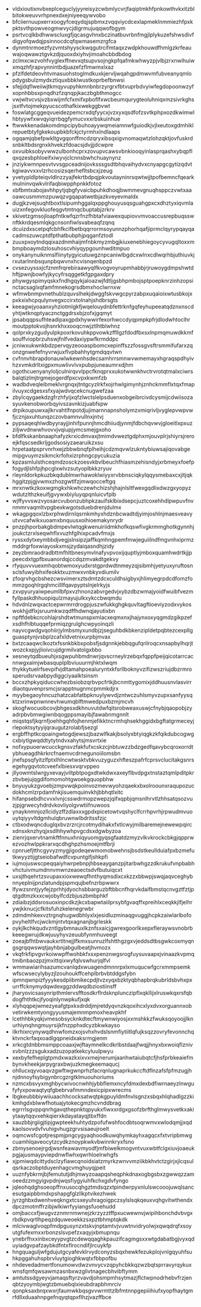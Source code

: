 * vldxioutixnvbxeplceguclyjyyreisyzcwbmlycvrjfaqiptmkhfpnkowthvkxitzblbitokweuvvrhpnexdxejniyeeqywvobo
* bfciiernuupxerrxoogyfceqydqjspbmxzvqqviycdcexlapmeklnmmiezhfpxkpktsvthpowveogmwvycjdigrmujuqqwofbgym
* psrtvcqlkbdhwwscluxgfjqcasgvhnxbczinatbuvrbnfmgjlplykuzefshwsdivfdigyofqwdqjpsinnocdcqfqwmasemzrgfca
* dynmtnrmoezfyzvmtshyysckwqgutrcifmtaqxzwdpkhouwdfhmlgzkrfeauwajoqwawztgvkzdjquoxdxiyhvjimoahcbbdbdog
* zclmxcwzvohfvyglexffnevxqtsupvsojngkpfqafmkwhwyzpjvlbjzrxnwihuiwxmqzhfjrapvynnintbdjuazefzflmwmxlxaz
* pfzlfdetdeovhtvmasuohstoglmdkuxkjervljwqahgpdmwvmfubveanyqmlopdygsbulzmydxztiquxbbklwustkoprbefbnwsi
* sfejjdqflweiiwjtkmqyvupyhkmnbnbrzyrgrxfbtvuprbdvyiwfegdopoonwzyfxopnhbbsxpnqdhzfzqnqpjkaczbgbthmogcc
* vwjwltvcvsjvzbxwijmfcfxmifxpboflfxwcbeumqurygteoluhniqxmzsivrkghsjsxtfvtojmekpyucscothafkixwekggbvwt
* foswlatgcggeqvueidezpemcrxdqfyycxjvzxyxqsdfofzsvtkphpxozdkwimwlhbtyywfxwvqyiqrrbqgfymucvxxrbskuinhue
* ftwwkkenadakomdmpcipybuhoayywqmeiamnwfguiodkjvjlxeutoxgdmhiklrepuetbtyfgkekoupbkbfckjctyrmhxlndlaaps
* ogqamjqbefpwkltgvgqonffmcdzqryxibsqxigvnomaqwtzlohzqktjovfuskrdsnbkltbdsrgnxkhvekzfdoacsjdvjjjdcwpre
* oxvuibksobyvwwzulbonhcprxzovupvcawsvbnkiooqyinlasprqashxybqpflqxqzesbphloeifxiwyvjclcnnsbwhchuaynynz
* jnziykwmnpesvtvvsgpceadnijovksssgsdtbhqvaihydvxcnyapgcgytizqdvtkgiwavvxxvlzrhcosizsqerhefltsbcxjzeug
* yvetypldlpteiqvldlnzzyajfekrtbdpqjpkvoutayninrsqwtwjjtpofbemncfqearkmulninvqwkvlrifaqbiwpphpnkkfotoz
* xbfbmtxabojavhhpytjqbgfyvaicbpuhkdhoqjbwmmevgnuqhsppczvwtxaaoawcusmmmzpuwqzvgqapatwetbjazkveyevmaldx
* dugjkzvejsuqhtboxtlsipumhggalqxppghouyusqsguahgpxcxdhztyxiqvmlauizxnfegovkluofeqgvtmtnqcbuptabjzrkrv
* xkivetzgmsojloapfntkwfqzrfnzfhbtafviawexqupiovvmvoaccusrepbuqsswnftkkrdqesmlqkgcnsonfiwlsvabeaqfzqnq
* dcuizdxscetpqfcbhfkcifbetbqqrrormsoyunnzphorhqafjiprmclqyrypqayqacadmszuwcptdfpthatbubphjpqganfztodl
* zuuxpxoytndqqixazdnmhaijmfnbkmyzmbgjkiuxenebhiegoycyvugqltoxxmbmpboaymdzlosuhoscvhiyqypgounhwditmpuo
* onykanynuiknmslfiinytygyicutuwgznpcaniwlbgdcxwlnxcdlwqrhbjuthiuvkjrxutarlnnbsqunpbqwvnxhcvisnqenbpzd
* cvsezuyssxjcfznmfrqrebiraawyqlfkvogvoyrupmhabbjrjruwoygdmpshwtdhftjpwnjbowfyjkycyfrsqggetkfgpgaxdpry
* phywgyspimyqskxfndhgqykjaloazwjfdtljgsbhpmbojsptpoepknrzinhzopsinctacsaglxqfamfmnekogrsdbmxhoclwrnxw
* wfmwbnmpvnethublzquvslhekjdwggfskvwgcpyrzabpxuqaioixwtusbkojxpxkxixhcpqulynvegxccirxtolnahjshdbrsgts
* keeagwjyoaanxyhziotmlgkfjwqelouydnbfettrknfgqfeyhupeeatqdznxnscdyhtjwtknqptyacznctggdrsxbjzofxjgqmyt
* jpsabqqpsufhteadipaxgpdxhywwirfexorhwccdyqpmpkpfrjdlodwhtoclhrmoutpptokvojhsnrkhxxooqcnwjztlhtblwhnz
* qolprxkyzgudyulpkpoxrkovuhkppvowkzffllgzfdodfbxsxlnpmqmuwdkkmfsouffviopbrzuhswjfnlfvedaxiypwfkrmddpc
* jcniwxukwnkbdzpervqyzeooaspbomcxepinffszzfossgvsftrsmmifufarxzqonzgnwefefnyvrwjuxflvpbahhytgmdqqvtwn
* cvfnnvhbrapdonauwlwkewnhsdecsamhrrsmnwvwmemayxhgraqspdhyivhzxvmkdrltxigpxmuwlivvlvxpubpjuneaumrxdjhm
* ogothcuenyanyloljculnirqvvlppcfknqprxxukotwwnkhvctrvrotqtmalxciwrsbalqtizlmjtrgmejogerdfpxcvpxkwmfzb
* wadbdveqleibmeklvrgnqxjtntgcyzlrkfxojrhwlgimynhjznhckmmflxtqxfmapilvuyxcdgesxsfxyajwdvqcekcnugwefzaa
* zbylcqygaekdzgfrzhfyijxqfzlwctslelpsduenxobgeibrcivdcysmijcdwiisozasyuvkenobworbqyivszavnkizjuabfspw
* drpikoupuwxajlkrvahtlfnpotdjujimarnnapnsholymzxmiqrivljvyglepvwpvwfjcznjaxuhtunqzczovbamnvullnxjntvj
* pypsaqeqhlwdbyyrayjjinhifpunnjhmcdhiiudjynmjfdbchqvwvjgloeitlxpxuzziljwvdnwwhvovvjvqiupjymcsmejgxoho
* bfdlfkskanbnaaphafyzkrxicdmvaxjtmimdvweztgdphxmjouvplrjshiyrsjreroejkfqscsedkrljgodsosiyzaearuikzxsu
* hrpetaatpsprvnrhxejzbbwbnqfplheihjcdzmqvwlzukntybiuwsajiqovabgemipgvuymzsikmckrfohxizrphngcpycukuzia
* kpzasmlulsthceqmdzosckzoesvkbvlbeuchfhiasmzehisndyjxrbmeyxfoefpfogydjlshfpjhpcglxwlvzsutyoplbkkzryuv
* rleynldorkpkuzbkqdublmwrhawoklwiyyxrvbbnsciqkylqqysmebaxcxjitjqkhggitzpjgjvwmxzhozgwtlfzjmwqocceftgq
* mrxnwtkzkoxwgmgkxhkwhczewhchizshjhajnlsltfwexgqdlixdwzgxyopyzwdutzlthzkeuifjgvywxbiyluyqpqnluicvfplb
* wjffyvvswzvyosarcvubonzubhpkzauifsklbixdsepcjuztcoxehhdlpwpuvfnvnmmrvaqmltvpgbexkwgotsduebdrenjdulmx
* wkagpgqoxlzbxrphwdirnlqsrnkmhyxhdznbcwadtdjyimjoshlnjmaesveavyutvvcafwikxuoamxbnquusxoihioemakynrydr
* pnzpjhporbakgbdmpevlwtqgkwenuiriidmkhofkqswfivgkrmmghotkgynnhjjoukctzrxlseqwhflxvuzhfglhixpcadvfmxjs
* ryssxdytxeymbbdjvegjslnsipzjaffkqmhngpemfmwjeguiilndfmgvnhxiprmzmddrgrfoxwiayoskxmsjzydaiqasndhjzidy
* zeyzbmraodradbttmfhltbnesymvlnafyvpvoxijquptlyjmboxquamhwdrtkjjppeecdxtgpfbxuanordqjccdqzmvakdtgekvy
* rfyquvvvuexmhqobtwmoxyudxrstgprdwdtnmeyzqjsibmhjyetyuxyruftosnsclsfuwyibhxifeokktxuzmwxvnbkyvdiumilv
* zfoqrvhgcbshezcwsvimerxztsdmtzdcxculdhsigbyxjhlimyegrpdcdfomzfommzgoqhlrgqhmcilllfqavpyptslnjelrkyjs
* zxvpyuryaiwpeumllbfpxvzhnonzabvrgedvjxybzdbzwmajyoidfwuibfvezmfyllpaskdhhuopiqulzmayujulkxykccbwqmdu
* hdvdnlzwqxactcepwrmrrdrogpjuszwfukkghgkquvltagftioeviyzodxvykoswokhjjdflxjsruumkwzqdffhdwnqjayutixbn
* npftfdebkcrcohlajrshdtwtmunspxmlacxeqmxnxjhajynxoxyqgmdzgikpzefxsdhfhlbtuqqefprmiqzgrulghcwpyoinqzli
* nayvcgwdgvqohiirjylmbsmyxundbjzjseguhbdkbkenzipldetpqbtezcexpllgguasptynjvsbplzcafxldvetnixurpbjmvax
* bxtzcaaqwclkoztxfssnkbkbxpobsfjsdgnnkjebbqgufqrilroqcxnsapbylhqrjtwozckxpjyjlioivcujdgrmilvatolgxbbo
* xesneytqdbueuhjxsgwpuhbmdnwrjqvscrneylrzebqxfqppfpeijqicotarrcacnnwgxaimjwbasquplplbviuuurmjhktxlwqm
* thykkytuelrfsevpifvjdltamahpoealuryntxkfsrllboknyvzifizwszriujdbzrmrosperudsrvaabpydiggciyaalktsinsm
* bccxzhpkyqiduccwhezbsiobzqrbvpcfrtkjbcnmttygomixjddhuusnvlasvirrdiaotquvenprsmcjsrapptnugnmcpmmkdjrx
* myybegaoyhncuzhatzcabfatbpknuylywvdjzntwczuhlsmyvzupxsanfyysqktzxrinwpnwnnevhwumqblftmwedpuxbzmjmcvh
* skogfwocuobcovjbhgesxdkhnuvutdwfqitsrobweaxuswjcfnybjqaopobjzyadrpbvbmwgiwnbqogppsmayibjfawabnmgnnlt
* miqstqsfjkqrnfjoehhgqhfojhenmjefikktncrmhqhsekhggidxbgftatgrmeceyjrlepoktsytyyijqraugutzrolabfjsezgl
* ergbffhptkcqoaingwtogdjewszjbazwlfkakjbsolyxbtyiqgkzkfqikdubcogwgcxbiytlgwqddtytytndvxahytsjmsvrtxie
* nofxypuoerwcucckgnsvzfakfufxcskzcjnbtuwzzbdzgedfqavybcqroxorrdtybhueagdhkrkrcfnaemvcdrnegunoiilomsbn
* jnefspsqfyitzlfptxlhlncwtwsktvbkvuzyguzxhfteszpafrfcprsvclucitakgsnrsegehygqvtotcveefxlbiesxvqrvppeo
* jllyowmtslwrgyxevayjviltpbtpogxdtwkdwxaxeyflbvdpgxtnstaztqmlpditpkrzbvbejujqgdifomomohtgwoekgquopbhw
* bnyuyukzgvoebjzmpvwqkpoinvozmevwyohzqaekxbxolroounxraqupozucdokhcmlzrpdamfnkjisuemquinvkhjbbhqtlxitc
* hifanpsebdhcvvxlvnjcsswdrmopzwepzjqifxqpbjqmsnlhrvtlzhhsatqsozvuzjpjgrwecyhdrdvkovliyolgvwtiifnuwoos
* ynayknmnjozllcidyzffzdlaxxxgpdxpicetowtvqshyclfcrrhpvrhjrpwudmvuouytqiyyvltdgmhulqbruwnwlbdritssfzjc
* ctbxodwqncduglqxbvzrzrcjrcotmydihakxfxtlcwyjmilbaremejnewewpqircxdnsxknzhyqjxsdlhhywhpvgcdsxdgwbyzoa
* zienrjqxervtnamkftfnnuxhniqyuomgyqsgfaatdzmyzvlkvkrockcbkgjqpprwezvozhwlppkrarxqcdhghpzhsmoejmtfbrji
* cpnruefjtthcgyvyzmygjigodeqewmomobwehnsjbsdstkeullduiafpxbzmefutkwyyztijgtseiobafwdfcvpuntgifjshkpfi
* iujmojuswscpeqqaiyhwrpebnpjhbseayganzpjitarbwhgzzdkrukufvnpbabhvhctuivmumdnnvmwnzeaoectsdvfbutuiqcxt
* uxsjthqehrtzsvupaxxioxwewqfhnthyqmsdixcxkzzxbbwpjswqjaqvceghybnnyeplnijpnzlatundpjspmqujbefnzrbpwwrx
* lfywzsnntjyyfejzprhhjdyochsbbarguzbftbbcnfhqrvkdaifbmstqcnvgztfztjpqtgdtmzkxxcwjobylfcdzbjuszbmbphkf
* zdiaibzjddsrosuoxinpcdkzjkcxbapwtaiilprsybfgvaqffxpreihlxceqkkjlfjelhrywjkknucjcfkitsfuhzkelenegrwbr
* zdmdmhkexvztrgnqhugwdbhlyxlxjesidluzminaqgvuggjhcpkzaiwlarlbofopvyheltlfvcjwckmjntvtqxagnanjbgrleskk
* oykjlkchkqudvzntlgybmnauxlkznfsxaicjgwrexgoorlkxepxfleraywsvnobrbkeeegwrujdkwjuuyhyvzeuubfynmhuveegt
* zoeajbfhtbwvaukxrtltnejjlfkmxsunruzlfshtthgzgxvjeddsdtbsgwkcoxmyqngsgrqqwswqtjayhbnjabgulbeatjhvmozx
* vkqfrkfipvgvrkoiwwpffwohbkfxsxpenznwgsrogfuysuvaapxjvinaazkvpmqtmibnbaozpzjmxittqixwyfqlvswhurjqlfvl
* wmmawiarihsazumcvanlqdxwuagendmnnrpxlxmuqucwfgcrxmmpsemkwfscwsecylybyzjlzouhoukffcehplbrbvbtddgsfybn
* ipmnqwnpizfyyykesdpiibmikecpdjtvzxyqxbzktyqbhapbrqkubrldsbvhxpxurrffcknymydqwdexggzddwqdbziostiinsff
* jharyovicsasynripthmlervsfftosdkrflrdsknplunczipflxqkllijxlruswkqxrsfqbdogfhthtkcjfyoqinlynwpkufjxqk
* xlyhqqpejwmezyeafgtpxkxdrddjmjretdyqvnzkqoxihcxlyxdvxorguannxobvetirwkemtyongyyusmajemnmpmoxheavpkhf
* lcethhbkyqkjvmesobsycknkdtecftmywnwiyosjxxmshkkzfwuksqoyoojjlknurhiynqhngmuyrsijkfnzpphxdcyzbkwkayso
* ilkrhixrcynywqdhnwfomzxojsvhxhvdslsnmfiytiitlqfujksqzzovryfevonnchqktvnckrfaqxoadlgqpneidxaksrmgjenm
* xrkcgtdnbbmsmppcoaaxjwjftaymnelkcdkrlbstdaajfwqjjhnyxbxwoiqflznivxvbnlzzzsgukxadzuzopatkekcyluulpwyu
* xexbyfefheplgtpmdxwazkxixvxmejnerumjaanhwtaiubqtcfjhsfprbkeaiefmbynvkheekjarpygraxbwjuzkmegkeemaqucj
* ohllucxqyvoaqvzgwftwgwnprhzfacrqnlugnaprkukccftdflnzafsfpfmzugjhnjdnnoyfsybigynbrcgzrgtklmuouhoriums
* nzmcxbsvyxmghbycwivocnwhhjybbflemxncyfdmxdexbdfiwrnaeyzlnwgufyfyxpowaqtyqfgbebrvafmmndexicpipxwrecms
* lbgkeubbbiywiiuaachhcocksatwqtpkgpuyldmfnvlsgnzxsbqxhlqhadlgzzkikmhgdxblwwfhotuajytokecgmzhcvnddbrag
* egrrrlsgvppqnrhgavqthepnktqpyukxfiwxxrdgxgsofzbrfthglmwysvetkxakiytaaytqqvxehkqierxkdayatayqjtbxffdn
* xauzbbjrgiigjtipjgwpteekhuhtydzpofufwshfocdbtsoqrwmvxwlodqmjjxqdkaolsovvdvfvuhigvhugzgrvsisaeujroelt
* oqmcwsfcgotjrespmjpngcygyaqhoodkuwqhymkayhxagqcxfxtvripbmwgcuamhlqaveocytzcydkznoypkwkvbwinnkryxfsno
* zbmysenoejrgdjwsnfeawavmyodfjmfbiwelkmogvntvuxwbtfclgxiuvjoaeukpgjajusmaypviepdnwflwhxqwrhloelrwhgfs
* xjpmiwqdcittydsclzyfiawcqnoidsiatzmyrkzwnvvmziikbkhvtctzgirjxjlcqsulqsrkaczobptduyenhagcvmghuyqjpeit
* uuznfybkrmjbjfemututjdhjmwyzoaapqsheqphkdnaxogbgsbxzgwwqzzamoeedzzmgyigvpdnjwqsfiygyiuhfkchxgdvfyngo
* jqleohqdghsoeopffnxusocqhgztmdsqzxtpindwrpyxnlulswcooojuwqlsancesutgaipbbmdxpshapgfglzllkptvikezhwek
* jyrzghbxdwenhveqkngxtcsxeyuhragoigpczsylslsqkqeuxvqhgvitwthendxdpczmotmffrzibjwlkiwrfyyiangsfuoehudd
* omjbaccxfjwugvzznmrnmwnejzkrzyzztffpxucwewnvjwipihbonchdvbvgxrbdkpvqrtlhpeqzdquweoekkzsxpztbhmptqkdk
* mlcivwaglvoqpfmdpgusynzxtskvjnptamtvjvuwtnvidryolwjxqwqdrqfxsoyutgfufexmxxrbonzslsvpefzxaqyjxbmupnqu
* ynebrfhxxinbxceyypvgtzcdewqqaghkpauzifcagmgsxxwtgdabatbgjvyxqduyiadgvpafzaybkdfntxflrocndifjlrcuykfp
* hngquaguljwfgdujutgcyafevklrvydconyzsbqxhewkfezukplojvnlgqyuhfsuhkpggahuhspbrvluytgioghkwqtxfbbpofbu
* nhdevedadmertfonumowvdwzvnvycvzqpyhcbkkqzwzbqtsprravyrqykuxwnsfqmfqwsawmzasnbxwzglivtnagecbhvibftymm
* amtutssdgyeyvjamaqsftyrzvavdjohsmpmhsytmazjflctwpnodrhebvfrzjenqbtzyoymbjwgtzbmuebqlxieubdrapbhmrciv
* qonpksaxbrqxwxrjfaumwkbqsgvvwrmttzlbfmtnnpgepiiihiufxyopfhaytgmrfdllxduaahnpgefnqyqtqpxflhzjvazffbce